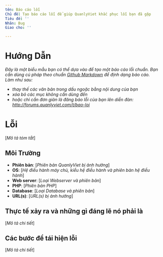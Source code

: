 ```yaml
---
tên: Báo cáo lỗi
Chủ đề: Tạo báo cáo lỗi để giúp QuanlyViet khắc phục lỗi bạn đã gặp
Tiêu đề: ''
Nhãn: Bug
Giao cho: ''

---
```


# Hướng Dẫn
*Đây là một biểu mẫu bạn có thể dựa vào để tạo một báo cáo lỗi chuẩn. Bạn cần dùng cú pháp theo chuẩn [Github Markdown](https://help.github.com/articles/getting-started-with-writing-and-formatting-on-github/) để định dạng báo cáo.*
*Làm như sau:*
- *thay thế các văn bản trong dấu ngoặc bằng nội dung của bạn*
- *xóa bỏ các mục không cần dùng đến*
- *hoặc chỉ cần đơn giản là đăng báo lỗi của bạn lên diễn đàn: http://forums.quanlyviet.com/t/bao-loi*


# Lỗi
[*Mô tả tóm tắt*]

## Môi Trường
- **Phiên bản**: [*Phiên bản QuanlyViet bị ảnh hưởng*]
- **OS**: [*Hệ điều hành máy chủ, kiểu hệ điều hành và phiên bản hệ điều hành*]
- **Web server**: [*Loại Webserver và phiên bản*]
- **PHP**: [*Phiên bản PHP*]
- **Database**: [*Loại Database và phiên bản*]
- **URL(s)**: [*URL(s) bị ảnh hưởng*]

## Thực tế xảy ra và những gì đáng lẽ nó phải là
[*Mô tả chi tiết*]

## Các bước để tái hiện lỗi
[*Mô tả chi tiết*]
